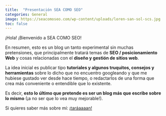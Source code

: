 ```yaml
---
title:  "Presentación SEA COMO SEO"
categories: General
image: https://seacomoseo.com/wp-content/uploads/loren-san-sol-scs.jpg
toc: false
---
```

¡Hola! ¡Bienvenido a SEA COMO SEO!

En resumen, esto es un blog un tanto experimental sin muchas pretensiones, que principalmente tratará temas de **SEO / posicionamiento Web** y cosas relacionadas con el **diseño y gestión de sitios web**.

La idea inicial es publicar tipo **tutoriales y algunos truquitos, consejos y herramientas** sobre lo dicho que no encuentro googleando y que me hubiese gustado ver desde hace tiempo, o redactarlos de una forma que crea más conveniente o entendible que lo existente.

Es decir, **esto lo último que pretende es ser un blog más que escribe sobre lo mismo** (¡a no ser que lo vea muy mejorable!).

Si quieres saber más sobre mí: [¡taráaaaan!](sobre)